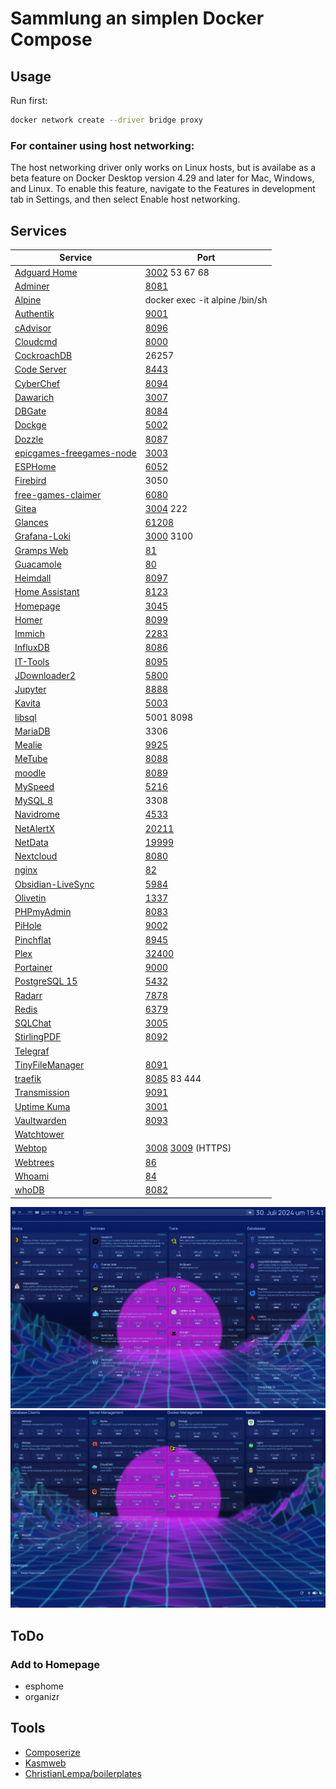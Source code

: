 # Sammlung an simplen Docker Compose

## Usage

Run first:
```bash
docker network create --driver bridge proxy
```

### For container using host networking:
The host networking driver only works on Linux hosts, but is availabe as a beta feature on Docker Desktop version 4.29 and later for Mac, Windows, and Linux. To enable this feature, navigate to the Features in development tab in Settings, and then select Enable host networking.

## Services

| Service                                                                        | Port                                                                 |
| ------------------------------------------------------------------------------ | -------------------------------------------------------------------- |
| [Adguard Home](https://hub.docker.com/r/adguard/adguardhome)                   | [3002](http://localhost:3002) 53 67 68                               |
| [Adminer](https://www.adminer.org/)                                            | [8081](http://localhost:8081)                                        |
| [Alpine](https://hub.docker.com/_/alpine)                                      | docker exec -it alpine /bin/sh                                       |
| [Authentik](https://goauthentik.io/)                                           | [9001](http://localhost:9001)                                        |
| [cAdvisor](https://github.com/google/cadvisor)                                 | [8096](http://localhost:8096)                                        |
| [Cloudcmd](https://cloudcmd.io/)                                               | [8000](http://localhost:8000)                                        |
| [CockroachDB](https://www.cockroachlabs.com/)                                  | 26257                                                                |
| [Code Server](https://github.com/linuxserver/docker-code-server)               | [8443](http://localhost:8443)                                        |
| [CyberChef](https://github.com/gchq/CyberChef)                                 | [8094](http://localhost:8094)                                        |
| [Dawarich](https://github.com/Freika/dawarich)                                 | [3007](http://localhost:3007)                                        |
| [DBGate](https://dbgate.org/)                                                  | [8084](http://localhost:8084)                                        |
| [Dockge](https://github.com/louislam/dockge)                                   | [5002](http://localhost:5002)                                        |
| [Dozzle](https://dozzle.dev/)                                                  | [8087](http://localhost:8087)                                        |
| [epicgames-freegames-node](https://github.com/claabs/epicgames-freegames-node) | [3003](http://localhost:3003)                                        |
| [ESPHome](https://esphome.io/) | [6052](http://localhost:6052) |
| [Firebird](https://firebirdsql.org/)                                           | 3050                                                                 |
| [free-games-claimer](https://github.com/vogler/free-games-claimer)             | [6080](http://localhost:6080)                                        |
| [Gitea](https://about.gitea.com/)                                              | [3004](http://localhost:3004) 222                                    |
| [Glances](https://nicolargo.github.io/glances/)                                | [61208](http://localhost:61208)                                      |
| [Grafana-Loki](https://grafana.com/docs/loki/latest/)                          | [3000](http://localhost:3000) 3100                                   |
| [Gramps Web](https://www.grampsweb.org/)                                       | [81](http://localhost:81)                                            |
| [Guacamole](https://github.com/jwetzell/docker-guacamole)                      | [80](http://localhost)                                               |
| [Heimdall](https://heimdall.site/)                                             | [8097](http://localhost:8097)                                        |
| [Home Assistant](https://www.home-assistant.io/)                               | [8123](http://localhost:8123)                                        |
| [Homepage](https://gethomepage.dev)                                            | [3045](http://localhost:3045)                                        |
| [Homer](https://github.com/bastienwirtz/homer)                                 | [8099](http://localhost:8099)                                        |
| [Immich](https://immich.app/) | [2283](http://localhost:2283)  |
| [InfluxDB](https://www.influxdata.com/)                                        | [8086](http://localhost:8086)                                        |
| [IT-Tools](https://it-tools.tech/)                                             | [8095](http://localhost:8095)                                        |
| [JDownloader2](https://jdownloader.org/jdownloader2)                           | [5800](http://localhost:5800)                                        |
| [Jupyter](https://jupyter.org/)                                                | [8888](http://localhost:8888)                                        |
| [Kavita](https://www.kavitareader.com/)                                        | [5003](http://localhost:5003)                                        |
| [libsql](https://github.com/tursodatabase/libsql)                              | 5001 8098                                                            |
| [MariaDB](https://mariadb.org/)                                                | 3306                                                                 |
| [Mealie](https://mealie.io/)                                                   | [9925](http://localhost:9925)                                        |
| [MeTube](https://github.com/alexta69/metube)                                   | [8088](http://localhost:8088)                                        |
| [moodle](https://hub.docker.com/r/bitnami/moodle)                              | [8089](http://localhost:8089)                                        |
| [MySpeed](https://github.com/gnmyt/myspeed)                                    | [5216](http://localhost:5216)                                        |
| [MySQL 8](https://www.mysql.com/)                                              | 3308                                                                 |
| [Navidrome](https://www.navidrome.org/)                                        | [4533](http://localhost:4533)                                        |
| [NetAlertX](https://github.com/jokob-sk/NetAlertX)                             | [20211](http://localhost:20211)                                      |
| [NetData](https://www.netdata.cloud/)                                          | [19999](http://localhost:19999)                                      |
| [Nextcloud](https://github.com/nextcloud/docker)                               | [8080](http://localhost:8080)                                        |
| [nginx](https://hub.docker.com/_/nginx)                                        | [82](http://localhost:82)                                            |
| [Obsidian-LiveSync](https://github.com/vrtmrz/obsidian-livesync)               | [5984](http://localhost:5984/_utils/)                                |
| [Olivetin](https://github.com/OliveTin/OliveTin)                               | [1337](http://localhost:1337)                                        |
| [PHPmyAdmin](https://hub.docker.com/_/phpmyadmin)                              | [8083](http://localhost:8083)                                        |
| [PiHole](https://pi-hole.net/)                                                 | [9002](http://localhost:9002)                                        |
| [Pinchflat](https://github.com/kieraneglin/pinchflat)                          | [8945](http://localhost:8945)                                        |
| [Plex](https://github.com/linuxserver/docker-plex)                             | [32400](http://localhost:32400)                                      |
| [Portainer](https://www.portainer.io/)                                         | [9000](http://localhost:9000)                                        |
| [PostgreSQL 15](https://www.postgresql.org/)                                   | [5432](http://localhost:5432)                                        |
| [Radarr](https://github.com/linuxserver/docker-radarr)                         | [7878](http://localhost:7878)                                        |
| [Redis](https://redis.io/)                                                     | [6379](http://localhost:6379)                                        |
| [SQLChat](https://github.com/sqlchat/sqlchat)                                  | [3005](http://localhost:3005)                                        |
| [StirlingPDF](https://stirlingtools.com/)                                      | [8092](http://localhost:8092)                                        |
| [Telegraf](https://www.influxdata.com/time-series-platform/telegraf/)          |                                                                      |
| [TinyFileManager](https://tinyfilemanager.github.io/)                          | [8091](http://localhost:8091)                                        |
| [traefik](https://doc.traefik.io/traefik/)                                     | [8085](http://localhost:8085) 83 444                                 |
| [Transmission](https://github.com/linuxserver/docker-transmission)             | [9091](http://localhost:9091)                                        |
| [Uptime Kuma](https://github.com/louislam/uptime-kuma)                         | [3001](http://localhost:3001)                                        |
| [Vaultwarden](https://github.com/dani-garcia/vaultwarden)                      | [8093](http://localhost:8093)                                        |
| [Watchtower](https://containrrr.dev/watchtower/)                               |                                                                      |
| [Webtop](https://github.com/linuxserver/docker-webtop)                         | [3008](http://localhost:3008) [3009](https://localhost:3009) (HTTPS) |
| [Webtrees](https://github.com/fisharebest/webtrees)                            | [86](http://localhost:86)                                            |
| [Whoami](https://hub.docker.com/r/traefik/whoami)                              | [84](http://localhost:84)                                            |
| [whoDB](https://github.com/clidey/whodb)                                       | [8082](http://localhost:8082)                                        |


![homepage1](homepage1.jpg)
![homepage2](homepage2.jpg)

## ToDo

### Add to Homepage

- esphome
- organizr

## Tools

- [Composerize](https://www.composerize.com/)
- [Kasmweb](https://www.kasmweb.com/)
- [ChristianLempa/boilerplates](https://github.com/ChristianLempa/boilerplates/tree/main/docker-compose)
